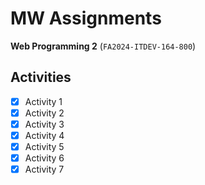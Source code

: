 # MW Assignments

**Web Programming 2** (`FA2024-ITDEV-164-800`)

## Activities

- [x] Activity 1
- [x] Activity 2
- [x] Activity 3
- [x] Activity 4
- [x] Activity 5
- [x] Activity 6
- [x] Activity 7
